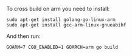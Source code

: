 To cross build on arm you need to install:

    sudo apt-get install golang-go-linux-arm
    sudo apt-get install gcc-arm-linux-gnueabihf

And then run:

    GOARM=7 CGO_ENABLED=1 GOARCH=arm go build

